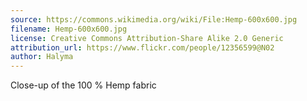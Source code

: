 ```yaml
---
source: https://commons.wikimedia.org/wiki/File:Hemp-600x600.jpg
filename: Hemp-600x600.jpg
license: Creative Commons Attribution-Share Alike 2.0 Generic
attribution_url: https://www.flickr.com/people/12356599@N02
author: Halyma
---
```

Close-up of the 100 % Hemp fabric